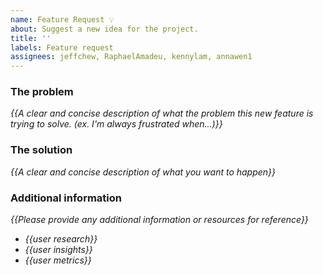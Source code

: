 ```yaml
---
name: Feature Request 💡
about: Suggest a new idea for the project.
title: ''
labels: Feature request
assignees: jeffchew, RaphaelAmadeu, kennylam, annawen1
---
```


<!-- replace _{{...}}_ with your own words -->

### The problem
_{{A clear and concise description of what the problem this new feature is trying to solve. (ex. I'm always frustrated when...)}}_

### The solution
_{{A clear and concise description of what you want to happen}}_

### Additional information
 _{{Please provide any additional information or resources for reference}}_
 - _{{user research}}_
 - _{{user insights}}_
 - _{{user metrics}}_
